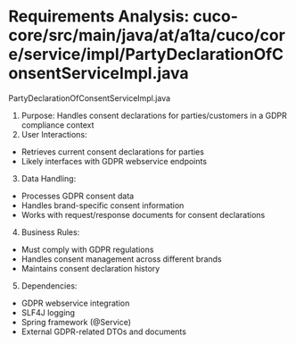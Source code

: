 # Requirements Analysis: cuco-core/src/main/java/at/a1ta/cuco/core/service/impl/PartyDeclarationOfConsentServiceImpl.java

PartyDeclarationOfConsentServiceImpl.java
1. Purpose: Handles consent declarations for parties/customers in a GDPR compliance context
2. User Interactions:
- Retrieves current consent declarations for parties
- Likely interfaces with GDPR webservice endpoints

3. Data Handling:
- Processes GDPR consent data
- Handles brand-specific consent information
- Works with request/response documents for consent declarations

4. Business Rules:
- Must comply with GDPR regulations
- Handles consent management across different brands
- Maintains consent declaration history

5. Dependencies:
- GDPR webservice integration
- SLF4J logging
- Spring framework (@Service)
- External GDPR-related DTOs and documents